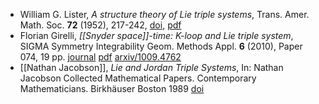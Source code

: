 
* William G. Lister, _A structure theory of Lie triple systems_, Trans. Amer. Math. Soc. __72__ (1952), 217-242, [doi](http://dx,doi.org/10.1090/S0002-9947-1952-0045702-9), [pdf](http://www.ams.org/journals/tran/1952-072-02/S0002-9947-1952-0045702-9/S0002-9947-1952-0045702-9.pdf) 
* Florian Girelli, _[[Snyder space]]-time: K-loop and Lie triple system_, SIGMA Symmetry Integrability Geom. Methods Appl. __6__ (2010), Paper 074, 19 pp. [journal](http://www.emis.de/journals/SIGMA/2010/074) [pdf](http://www.emis.de/journals/SIGMA/2010/074/sigma10-074.pdf) [arxiv/1009.4762](http://arxiv.org/abs/1009.4762)
* [[Nathan Jacobson]], _Lie and Jordan Triple Systems_, In: Nathan Jacobson Collected Mathematical Papers. Contemporary Mathematicians. Birkhäuser Boston 1989 [doi](https://doi.org/10.1007/978-1-4612-3694-8_2)